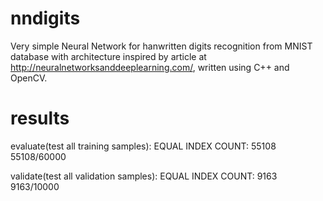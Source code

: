 # nndigits

Very simple Neural Network for hanwritten digits recognition from MNIST database with architecture inspired by article at http://neuralnetworksanddeeplearning.com/, written using C++ and OpenCV.

# results

evaluate(test all training samples):
EQUAL INDEX COUNT: 55108
55108/60000 

validate(test all validation samples):
EQUAL INDEX COUNT: 9163
9163/10000
